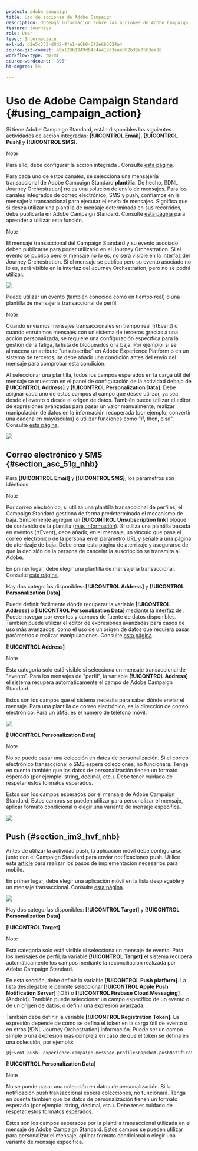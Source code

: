 ```yaml
---
product: adobe campaign
title: Uso de acciones de Adobe Campaign
description: Obtenga información sobre las acciones de Adobe Campaign
feature: Journeys
role: User
level: Intermediate
exl-id: b2e5c333-d0d8-4fe1-a6b8-5f2e6b3624a4
source-git-commit: a9a129b1949d64c4a412d3ea4002b32e3563ea96
workflow-type: tm+mt
source-wordcount: '895'
ht-degree: 5%

---
```


# Uso de Adobe Campaign Standard {#using_campaign_action}

Si tiene Adobe Campaign Standard, están disponibles las siguientes actividades de acción integradas: **[!UICONTROL Email]**, **[!UICONTROL Push]** y **[!UICONTROL SMS]**.

>[!NOTE]
>
>Para ello, debe configurar la acción integrada . Consulte [esta página](../action/working-with-adobe-campaign.md).

Para cada uno de estos canales, se selecciona una mensajería transaccional de Adobe Campaign Standard **plantilla**. De hecho, [!DNL Journey Orchestration] no es una solución de envío de mensajes. Para los canales integrados de correo electrónico, SMS y push, confiamos en la mensajería transaccional para ejecutar el envío de mensajes. Significa que si desea utilizar una plantilla de mensaje determinada en sus recorridos, debe publicarla en Adobe Campaign Standard. Consulte [esta página](https://experienceleague.adobe.com/docs/campaign-standard/using/communication-channels/transactional-messaging/getting-started-with-transactional-msg.html?lang=es) para aprender a utilizar esta función.

>[!NOTE]
>
>El mensaje transaccional del Campaign Standard y su evento asociado deben publicarse para poder utilizarlo en el Journey Orchestration. Si el evento se publica pero el mensaje no lo es, no será visible en la interfaz del Journey Orchestration. Si el mensaje se publica pero su evento asociado no lo es, será visible en la interfaz del Journey Orchestration, pero no se podrá utilizar.

![](../assets/journey59.png)

Puede utilizar un evento (también conocido como en tiempo real) o una plantilla de mensajería transaccional de perfil.

>[!NOTE]
>
>Cuando enviamos mensajes transaccionales en tiempo real (rtEvent) o cuando enrutamos mensajes con un sistema de terceros gracias a una acción personalizada, se requiere una configuración específica para la gestión de la fatiga, la lista de bloqueados o la baja. Por ejemplo, si se almacena un atributo &quot;unsubscribe&quot; en Adobe Experience Platform o en un sistema de terceros, se debe añadir una condición antes del envío del mensaje para comprobar esta condición.

Al seleccionar una plantilla, todos los campos esperados en la carga útil del mensaje se muestran en el panel de configuración de la actividad debajo de **[!UICONTROL Address]** y **[!UICONTROL Personalization Data]**. Debe asignar cada uno de estos campos al campo que desee utilizar, ya sea desde el evento o desde el origen de datos. También puede utilizar el editor de expresiones avanzadas para pasar un valor manualmente, realizar manipulación de datos en la información recuperada (por ejemplo, convertir una cadena en mayúsculas) o utilizar funciones como &quot;if, then, else&quot;. Consulte [esta página](../expression/expressionadvanced.md).

![](../assets/journey60.png)

## Correo electrónico y SMS {#section_asc_51g_nhb}

Para **[!UICONTROL Email]** y **[!UICONTROL SMS]**, los parámetros son idénticos.

>[!NOTE]
>
>Por correo electrónico, si utiliza una plantilla transaccional de perfiles, el Campaign Standard gestiona de forma predeterminada el mecanismo de baja. Simplemente agregue un **[!UICONTROL Unsubscription link]** bloque de contenido de la plantilla ([más información](https://experienceleague.adobe.com/docs/campaign-standard/using/communication-channels/transactional-messaging/getting-started-with-transactional-msg.html)). Si utiliza una plantilla basada en eventos (rtEvent), debe añadir, en el mensaje, un vínculo que pase el correo electrónico de la persona en el parámetro URL y señale a una página de aterrizaje de baja. Debe crear esta página de aterrizaje y asegurarse de que la decisión de la persona de cancelar la suscripción se transmita al Adobe.

En primer lugar, debe elegir una plantilla de mensajería transaccional. Consulte [esta página](../building-journeys/about-action-activities.md).

Hay dos categorías disponibles: **[!UICONTROL Address]** y **[!UICONTROL Personalization Data]**.

Puede definir fácilmente dónde recuperar la variable **[!UICONTROL Address]** o **[!UICONTROL Personalization Data]** mediante la interfaz de . Puede navegar por eventos y campos de fuente de datos disponibles. También puede utilizar el editor de expresiones avanzadas para casos de uso más avanzados, como el uso de un origen de datos que requiera pasar parámetros o realizar manipulaciones. Consulte [esta página](../expression/expressionadvanced.md).

**[!UICONTROL Address]**

>[!NOTE]
>
>Esta categoría solo está visible si selecciona un mensaje transaccional de &quot;evento&quot;. Para los mensajes de &quot;perfil&quot;, la variable **[!UICONTROL Address]** el sistema recupera automáticamente el campo de Adobe Campaign Standard.

Estos son los campos que el sistema necesita para saber dónde enviar el mensaje. Para una plantilla de correo electrónico, es la dirección de correo electrónico. Para un SMS, es el número de teléfono móvil.

![](../assets/journey61.png)

**[!UICONTROL Personalization Data]**

>[!NOTE]
>
>No se puede pasar una colección en datos de personalización. Si el correo electrónico transaccional o SMS espera colecciones, no funcionará. Tenga en cuenta también que los datos de personalización tienen un formato esperado (por ejemplo: string, decimal, etc.). Debe tener cuidado de respetar estos formatos esperados.

Estos son los campos esperados por el mensaje de Adobe Campaign Standard. Estos campos se pueden utilizar para personalizar el mensaje, aplicar formato condicional o elegir una variante de mensaje específica.

![](../assets/journey62.png)

## Push {#section_im3_hvf_nhb}

Antes de utilizar la actividad push, la aplicación móvil debe configurarse junto con el Campaign Standard para enviar notificaciones push. Utilice esta [article](https://helpx.adobe.com/es/campaign/kb/integrate-mobile-sdk.html) para realizar los pasos de implementación necesarios para mobile.

En primer lugar, debe elegir una aplicación móvil en la lista desplegable y un mensaje transaccional. Consulte [esta página](../building-journeys/about-action-activities.md).

![](../assets/journey62bis.png)

Hay dos categorías disponibles: **[!UICONTROL Target]** y **[!UICONTROL Personalization Data]**.

**[!UICONTROL Target]**

>[!NOTE]
>
>Esta categoría solo está visible si selecciona un mensaje de evento. Para los mensajes de perfil, la variable **[!UICONTROL Target]** el sistema recupera automáticamente los campos mediante la reconciliación realizada por Adobe Campaign Standard.

En esta sección, debe definir la variable **[!UICONTROL Push platform]**. La lista desplegable le permite seleccionar **[!UICONTROL Apple Push Notification Server]** (iOS) o **[!UICONTROL Firebase Cloud Messaging]** (Android). También puede seleccionar un campo específico de un evento o de un origen de datos, o definir una expresión avanzada.

También debe definir la variable **[!UICONTROL Registration Token]**. La expresión depende de cómo se defina el token en la carga útil de evento o en otros [!DNL Journey Orchestration] información. Puede ser un campo simple o una expresión más compleja en caso de que el token se defina en una colección, por ejemplo:

```
@{Event_push._experience.campaign.message.profileSnapshot.pushNotificationTokens.first().token}
```

**[!UICONTROL Personalization Data]**

>[!NOTE]
>
>No se puede pasar una colección en datos de personalización. Si la notificación push transaccional espera colecciones, no funcionará. Tenga en cuenta también que los datos de personalización tienen un formato esperado (por ejemplo: string, decimal, etc.). Debe tener cuidado de respetar estos formatos esperados.

Estos son los campos esperados por la plantilla transaccional utilizada en el mensaje de Adobe Campaign Standard. Estos campos se pueden utilizar para personalizar el mensaje, aplicar formato condicional o elegir una variante de mensaje específica.
